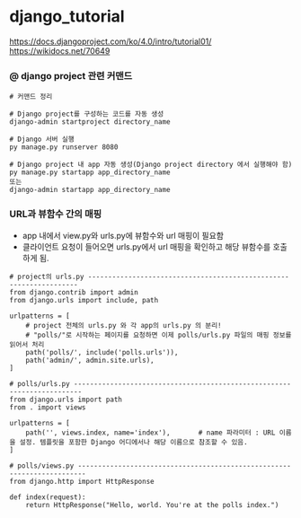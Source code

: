 # django_tutorial
https://docs.djangoproject.com/ko/4.0/intro/tutorial01/</br>
https://wikidocs.net/70649

### @ django project 관련 커맨드
```
# 커맨드 정리

# Django project를 구성하는 코드를 자동 생성
django-admin startproject directory_name

# Django 서버 실행
py manage.py runserver 8080

# Django project 내 app 자동 생성(Django project directory 에서 실행해야 함)
py manage.py startapp app_directory_name
또는
django-admin startapp app_directory_name

```

### URL과 뷰함수 간의 매핑
  * app 내에서 view.py와 urls.py에 뷰함수와 url 매핑이 필요함
  * 클라이언트 요청이 들어오면 urls.py에서 url 매핑을 확인하고 해당 뷰함수를 호출하게 됨.
  ```
  # project의 urls.py -------------------------------------------------------------------
  from django.contrib import admin
  from django.urls import include, path

  urlpatterns = [
      # project 전체의 urls.py 와 각 app의 urls.py 의 분리!
      # "polls/"로 시작하는 페이지를 요청하면 이제 polls/urls.py 파일의 매핑 정보를 읽어서 처리
      path('polls/', include('polls.urls')),
      path('admin/', admin.site.urls),
  ]
  
  # polls/urls.py ------------------------------------------------------------------------
  from django.urls import path
  from . import views

  urlpatterns = [
      path('', views.index, name='index'),       # name 파라미터 : URL 이름을 설정. 템플릿을 포함한 Django 어디에서나 해당 이름으로 참조할 수 있음.  
  ]
  
  # polls/views.py ------------------------------------------------------------------------
  from django.http import HttpResponse

  def index(request):
      return HttpResponse("Hello, world. You're at the polls index.")
  ```
  
